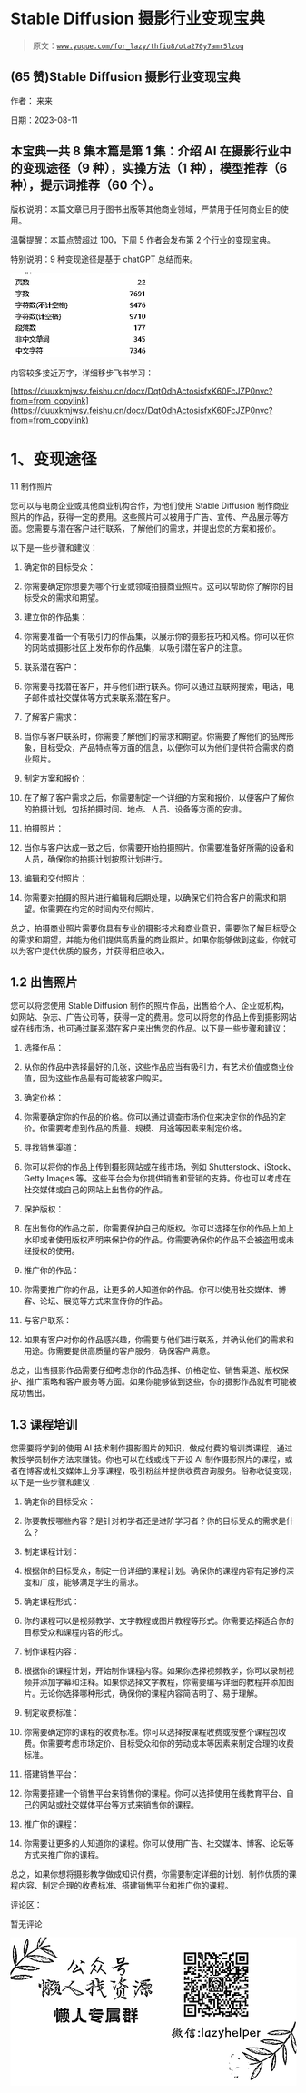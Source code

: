 # Stable Diffusion 摄影行业变现宝典

> 原文：[`www.yuque.com/for_lazy/thfiu8/ota270y7amr5lzoq`](https://www.yuque.com/for_lazy/thfiu8/ota270y7amr5lzoq)



## (65 赞)Stable Diffusion 摄影行业变现宝典 

作者： 来来 

日期：2023-08-11 

## 本宝典一共 8 集本篇是第 1 集：介绍 AI 在摄影行业中的变现途径（9 种），实操方法（1 种），模型推荐（6 种），提示词推荐（60 个）。 

版权说明：本篇文章已用于图书出版等其他商业领域，严禁用于任何商业目的使用。 

温馨提醒：本篇点赞超过 100，下周 5 作者会发布第 2 个行业的变现宝典。 

特别说明：9 种变现途径是基于 chatGPT 总结而来。 

![](img/96ad58d29c9ba2dc8be8c5e83f1c8cd3.png) 

内容较多接近万字，详细移步飞书学习： 

[https://duuxkmjwsy.feishu.cn/docx/DqtOdhActosisfxK60FcJZP0nvc?from=from_copylink](https://duuxkmjwsy.feishu.cn/docx/DqtOdhActosisfxK60FcJZP0nvc?from=from_copylink) 

# 1、变现途径 

1.1 制作照片 

您可以与电商企业或其他商业机构合作，为他们使用 Stable Diffusion 制作商业照片的作品，获得一定的费用。这些照片可以被用于广告、宣传、产品展示等方面。您需要与潜在客户进行联系，了解他们的需求，并提出您的方案和报价。 

以下是一些步骤和建议： 

1.  确定你的目标受众： 

2.  你需要确定你想要为哪个行业或领域拍摄商业照片。这可以帮助你了解你的目标受众的需求和期望。 

1.  建立你的作品集： 

2.  你需要准备一个有吸引力的作品集，以展示你的摄影技巧和风格。你可以在你的网站或摄影社区上发布你的作品集，以吸引潜在客户的注意。 

1.  联系潜在客户： 

2.  你需要寻找潜在客户，并与他们进行联系。你可以通过互联网搜索，电话，电子邮件或社交媒体等方式来联系潜在客户。 

1.  了解客户需求： 

2.  当你与客户联系时，你需要了解他们的需求和期望。你需要了解他们的品牌形象，目标受众，产品特点等方面的信息，以便你可以为他们提供符合需求的商业照片。 

1.  制定方案和报价： 

2.  在了解了客户需求之后，你需要制定一个详细的方案和报价，以便客户了解你的拍摄计划，包括拍摄时间、地点、人员、设备等方面的安排。 

1.  拍摄照片： 

2.  当你与客户达成一致之后，你需要开始拍摄照片。你需要准备好所需的设备和人员，确保你的拍摄计划按照计划进行。 

1.  编辑和交付照片： 

2.  你需要对拍摄的照片进行编辑和后期处理，以确保它们符合客户的需求和期望。你需要在约定的时间内交付照片。 

总之，拍摄商业照片需要你具有专业的摄影技术和商业意识，需要你了解目标受众的需求和期望，并能为他们提供高质量的商业照片。如果你能够做到这些，你就可以为客户提供优质的服务，并获得相应收入。 

## 1.2 出售照片 

您可以将您使用 Stable Diffusion 制作的照片作品，出售给个人、企业或机构，如网站、杂志、广告公司等，获得一定的费用。您可以将您的作品上传到摄影网站或在线市场，也可通过联系潜在客户来出售您的作品。以下是一些步骤和建议： 

1.  选择作品： 

2.  从你的作品中选择最好的几张，这些作品应当有吸引力，有艺术价值或商业价值，因为这些作品最有可能被客户购买。 

1.  确定价格： 

2.  你需要确定你的作品的价格。你可以通过调查市场价位来决定你的作品的定价。你需要考虑到作品的质量、规模、用途等因素来制定价格。 

1.  寻找销售渠道： 

2.  你可以将你的作品上传到摄影网站或在线市场，例如 Shutterstock、iStock、Getty Images 等。这些平台会为你提供销售和营销的支持。你也可以考虑在社交媒体或自己的网站上出售你的作品。 

1.  保护版权： 

2.  在出售你的作品之前，你需要保护自己的版权。你可以选择在你的作品上加上水印或者使用版权声明来保护你的作品。你需要确保你的作品不会被盗用或未经授权的使用。 

1.  推广你的作品： 

2.  你需要推广你的作品，让更多的人知道你的作品。你可以使用社交媒体、博客、论坛、展览等方式来宣传你的作品。 

1.  与客户联系： 

2.  如果有客户对你的作品感兴趣，你需要与他们进行联系，并确认他们的需求和用途。你需要提供高质量的客户服务，确保客户满意。 

总之，出售摄影作品需要仔细考虑你的作品选择、价格定位、销售渠道、版权保护、推广策略和客户服务等方面。如果你能够做到这些，你的摄影作品就有可能被成功售出。 

## 1.3 课程培训 

您需要将学到的使用 AI 技术制作摄影图片的知识，做成付费的培训类课程，通过教授学员制作方法来赚钱。你也可以在线或线下开设 AI 制作摄影照片的课程，或者在博客或社交媒体上分享课程，吸引粉丝并提供收费咨询服务。俗称收徒变现，以下是一些步骤和建议： 

1.  确定你的目标受众： 

2.  你要教授哪些内容？是针对初学者还是进阶学习者？你的目标受众的需求是什么？ 

1.  制定课程计划： 

2.  根据你的目标受众，制定一份详细的课程计划。确保你的课程内容有足够的深度和广度，能够满足学生的需求。 

1.  确定课程形式： 

2.  你的课程可以是视频教学、文字教程或图片教程等形式。你需要选择适合你的目标受众和课程内容的形式。 

1.  制作课程内容： 

2.  根据你的课程计划，开始制作课程内容。如果你选择视频教学，你可以录制视频并添加字幕和注释。如果你选择文字教程，你需要编写详细的教程并添加图片。无论你选择哪种形式，确保你的课程内容简洁明了、易于理解。 

1.  制定收费标准： 

2.  你需要确定你的课程的收费标准。你可以选择按课程收费或按整个课程包收费。你需要考虑市场定价、目标受众和你的劳动成本等因素来制定合理的收费标准。 

1.  搭建销售平台： 

2.  你需要搭建一个销售平台来销售你的课程。你可以选择使用在线教育平台、自己的网站或社交媒体平台等方式来销售你的课程。 

1.  推广你的课程： 

2.  你需要让更多的人知道你的课程。你可以使用广告、社交媒体、博客、论坛等方式来推广你的课程。 

总之，如果你想将摄影教学做成知识付费，你需要制定详细的计划、制作优质的课程内容、制定合理的收费标准、搭建销售平台和推广你的课程。 

评论区： 

暂无评论 

![](img/894d30a529e7c37bcd3392323c99941c.png)  